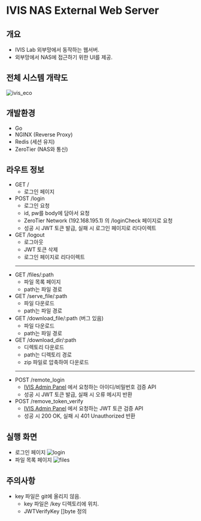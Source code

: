 # IVIS NAS External Web Server

## 개요
- IVIS Lab 외부망에서 동작하는 웹서버.
- 외부망에서 NAS에 접근하기 위한 UI를 제공.

## 전체 시스템 개략도
![ivis_eco](https://github.com/picel/IVIS_NAS/assets/30901178/224966f4-e613-4da7-90ec-5175e1b2a07e)

## 개발환경
- Go
- NGINX (Reverse Proxy)
- Redis (세션 유지)
- ZeroTier (NAS와 통신)

## 라우트 정보
- GET /
    - 로그인 페이지
- POST /login
    - 로그인 요청
    - id, pw를 body에 담아서 요청
    - ZeroTier Network (192.168.195.1) 의 /loginCheck 페이지로 요청
    - 성공 시 JWT 토큰 발급, 실패 시 로그인 페이지로 리다이렉트
- GET /logout
    - 로그아웃
    - JWT 토큰 삭제
    - 로그인 페이지로 리다이렉트
    ---
- GET /files/:path
    - 파일 목록 페이지
    - path는 파일 경로
- GET /serve_file/:path
    - 파일 다운로드
    - path는 파일 경로
- GET /download_file/:path (버그 있음)
    - 파일 다운로드
    - path는 파일 경로
- GET /download_dir/:path
    - 디렉토리 다운로드
    - path는 디렉토리 경로
    - zip 파일로 압축하여 다운로드
    ---
- POST /remote_login
    - [IVIS Admin Panel](https://github.com/picel/ivis_admin) 에서 요청하는 아이디/비밀번호 검증 API
    - 성공 시 JWT 토큰 발급, 실패 시 오류 메시지 반환
- POST /remove_token_verify
    - [IVIS Admin Panel](https://github.com/picel/ivis_admin) 에서 요청하는 JWT 토큰 검증 API
    - 성공 시 200 OK, 실패 시 401 Unauthorized 반환


## 실행 화면
- 로그인 페이지
    ![login](https://github.com/picel/IVIS_NAS/assets/30901178/ef895020-1b1f-4db2-a1e7-78062bd6c380)
- 파일 목록 페이지
    ![files](https://user-images.githubusercontent.com/30901178/222891876-d88f0054-d227-4fab-8341-242232ded8ea.png)

## 주의사항
- key 파일은 git에 올리지 않음.
    - key 파일은 /key 디렉토리에 위치.
    - JWTVerifyKey []byte 정의
